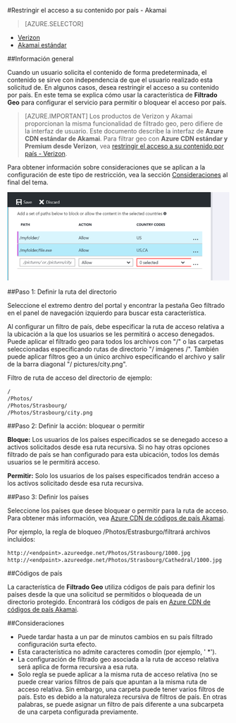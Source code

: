 <properties
    pageTitle="Restringir el acceso a su contenido de Azure CDN por país | Microsoft Azure"
    description="Obtenga información sobre cómo restringir el acceso a su contenido de Azure CDN con la característica de filtrado Geo."
    services="cdn"
    documentationCenter=""
    authors="camsoper, rli"
    manager="akucer"
    editor=""/>

<tags
    ms.service="cdn"
    ms.workload="tbd"
    ms.tgt_pltfrm="na"
    ms.devlang="na"
    ms.topic="article"
    ms.date="10/14/2016"
    ms.author="Lichard"/>

#<a name="restrict-access-to-your-content-by-country---akamai"></a>Restringir el acceso a su contenido por país - Akamai

> [AZURE.SELECTOR]
- [Verizon](cdn-restrict-access-by-country.md)
- [Akamai estándar](cdn-restrict-access-by-country-akamai.md)

##<a name="overview"></a>Información general

Cuando un usuario solicita el contenido de forma predeterminada, el contenido se sirve con independencia de que el usuario realizado esta solicitud de. En algunos casos, desea restringir el acceso a su contenido por país. En este tema se explica cómo usar la característica de **Filtrado Geo** para configurar el servicio para permitir o bloquear el acceso por país.

> [AZURE.IMPORTANT] Los productos de Verizon y Akamai proporcionan la misma funcionalidad de filtrado geo, pero difiere de la interfaz de usuario. Este documento describe la interfaz de **Azure CDN estándar de Akamai**. Para filtrar geo con **Azure CDN estándar y Premium desde Verizon**, vea [restringir el acceso a su contenido por país - Verizon](cdn-restrict-access-by-country.md).

Para obtener información sobre consideraciones que se aplican a la configuración de este tipo de restricción, vea la sección [Consideraciones](cdn-restrict-access-by-country.md#considerations) al final del tema.  

![Filtrado de país](./media/cdn-filtering/cdn-country-filtering-akamai.png)

##<a name="step-1-define-the-directory-path"></a>Paso 1: Definir la ruta del directorio

Seleccione el extremo dentro del portal y encontrar la pestaña Geo filtrado en el panel de navegación izquierdo para buscar esta característica.

Al configurar un filtro de país, debe especificar la ruta de acceso relativa a la ubicación a la que los usuarios se les permitirá o acceso denegados. Puede aplicar el filtrado geo para todos los archivos con "/" o las carpetas seleccionadas especificando rutas de directorio "/ imágenes /". También puede aplicar filtros geo a un único archivo especificando el archivo y salir de la barra diagonal "/ pictures/city.png".

Filtro de ruta de acceso del directorio de ejemplo:

    /                                 
    /Photos/
    /Photos/Strasbourg/
    /Photos/Strasbourg/city.png

##<a name="step-2-define-the-action-block-or-allow"></a>Paso 2: Definir la acción: bloquear o permitir

**Bloque:** Los usuarios de los países especificados se se denegado acceso a activos solicitados desde esa ruta recursiva. Si no hay otras opciones filtrado de país se han configurado para esta ubicación, todos los demás usuarios se le permitirá acceso.

**Permitir:** Solo los usuarios de los países especificados tendrán acceso a los activos solicitado desde esa ruta recursiva.

##<a name="step-3-define-the-countries"></a>Paso 3: Definir los países

Seleccione los países que desee bloquear o permitir para la ruta de acceso. Para obtener más información, vea [Azure CDN de códigos de país Akamai](https://msdn.microsoft.com/library/mt761717.aspx).

Por ejemplo, la regla de bloqueo /Photos/Estrasburgo/filtrará archivos incluidos:

    http://<endpoint>.azureedge.net/Photos/Strasbourg/1000.jpg
    http://<endpoint>.azureedge.net/Photos/Strasbourg/Cathedral/1000.jpg


##<a name="country-codes"></a>Códigos de país

La característica de **Filtrado Geo** utiliza códigos de país para definir los países desde la que una solicitud se permitidos o bloqueada de un directorio protegido. Encontrará los códigos de país en [Azure CDN de códigos de país Akamai](https://msdn.microsoft.com/library/mt761717.aspx). 

##<a id="considerations"></a>Consideraciones

- Puede tardar hasta a un par de minutos cambios en su país filtrado configuración surta efecto.
- Esta característica no admite caracteres comodín (por ejemplo, ' *').
- La configuración de filtrado geo asociada a la ruta de acceso relativa será aplica de forma recursiva a esa ruta.
- Solo regla se puede aplicar a la misma ruta de acceso relativa (no se puede crear varios filtros de país que apuntan a la misma ruta de acceso relativa. Sin embargo, una carpeta puede tener varios filtros de país. Esto es debido a la naturaleza recursiva de filtros de país. En otras palabras, se puede asignar un filtro de país diferente a una subcarpeta de una carpeta configurada previamente.

